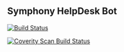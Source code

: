 Symphony HelpDesk Bot
---
[![Build Status](https://travis-ci.org/symphonyoss/helpdesk-bot.svg)](https://travis-ci.org/symphonyoss/helpdesk-bot)

[![Coverity Scan Build Status](https://scan.coverity.com/projects/9030/badge.svg)](https://scan.coverity.com/projects/symphonyoss-helpdesk-bot)
